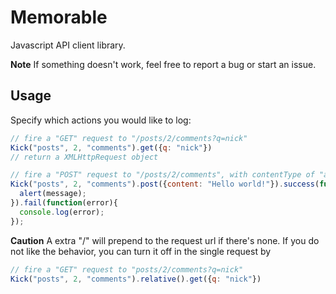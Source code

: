# Memorable

Javascript API client library.

**Note**
If something doesn't work, feel free to report a bug or start an issue.

## Usage

Specify which actions you would like to log:

```javascript
// fire a "GET" request to "/posts/2/comments?q=nick"
Kick("posts", 2, "comments").get({q: "nick"})
// return a XMLHttpRequest object

// fire a "POST" request to "/posts/2/comments", with contentType of "application/json"
Kick("posts", 2, "comments").post({content: "Hello world!"}).success(function(message){
  alert(message);
}).fail(function(error){
  console.log(error);
});
```

**Caution**
A extra "/" will prepend to the request url if there's none.
If you do not like the behavior, you can turn it off in the single request by

```javascript
// fire a "GET" request to "posts/2/comments?q=nick"
Kick("posts", 2, "comments").relative().get({q: "nick"})
```

